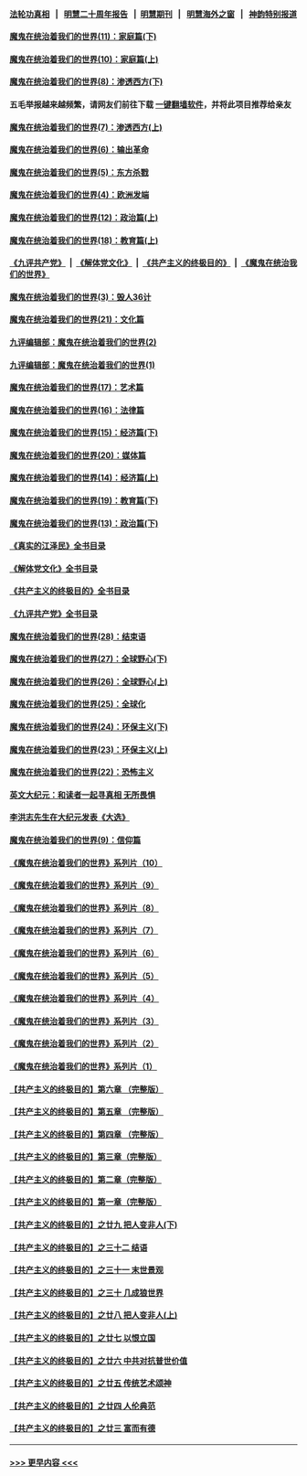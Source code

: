 #### [法轮功真相](https://github.com/gfw-breaker/truth/blob/master/README.md?t=0) &nbsp;&nbsp;|&nbsp;&nbsp; [明慧二十周年报告](https://github.com/gfw-breaker/mh-reports/blob/master/README.md?t=0) &nbsp;&nbsp;|&nbsp;&nbsp;[明慧期刊](https://github.com/gfw-breaker/mh-qikan) &nbsp;&nbsp;|&nbsp;&nbsp; [明慧海外之窗](https://github.com/gfw-breaker/mh-news/blob/master/README.md?t=0) &nbsp;&nbsp;|&nbsp;&nbsp; [神韵特别报道](https://github.com/gfw-breaker/mh-news/blob/master/shenyun.md?t=0)
#### [魔鬼在统治着我们的世界(11)：家庭篇(下)](../pages/nsc422/n10440961.md?t=12020850) 
#### [魔鬼在统治着我们的世界(10)：家庭篇(上)](../pages/nsc422/n10435448.md?t=12020850) 
#### [魔鬼在统治着我们的世界(8)：渗透西方(下)](../pages/nsc422/n10429603.md?t=12020850) 
#### 五毛举报越来越频繁，请网友们前往下载 [一键翻墙软件](https://github.com/gfw-breaker/ssr-accounts)，并将此项目推荐给亲友
#### [魔鬼在统治着我们的世界(7)：渗透西方(上)](../pages/nsc422/n10426013.md?t=12020850) 
#### [魔鬼在统治着我们的世界(6)：输出革命](../pages/nsc422/n10421536.md?t=12020850) 
#### [魔鬼在统治着我们的世界(5)：东方杀戮](../pages/nsc422/n10417707.md?t=12020850) 
#### [魔鬼在统治着我们的世界(4)：欧洲发端](../pages/nsc422/n10414890.md?t=12020850) 
#### [魔鬼在统治着我们的世界(12)：政治篇(上)](../pages/nsc422/n10444576.md?t=12020850) 
#### [魔鬼在统治着我们的世界(18)：教育篇(上)](../pages/nsc422/n10526970.md?t=12020850) 
#### [《九评共产党》](https://github.com/begood0513/9ping.md/blob/master/README.md) &nbsp;|&nbsp; [《解体党文化》](../../../../jtdwh.md/blob/master/README.md)  &nbsp;|&nbsp; [《共产主义的终极目的》](../../../../gczydzjmd.md/blob/master/README.md) &nbsp;|&nbsp; [《魔鬼在统治我们的世界》](../../../../mgztzwmdsj.md/blob/master/README.md) 
#### [魔鬼在统治着我们的世界(3)：毁人36计](../pages/nsc422/n10411583.md?t=12020850) 
#### [魔鬼在统治着我们的世界(21)：文化篇](../pages/nsc422/n10597706.md?t=12020850) 
#### [九评编辑部：魔鬼在统治着我们的世界(2)](../pages/nsc422/n10410036.md?t=12020850) 
#### [九评编辑部：魔鬼在统治着我们的世界(1)](../pages/nsc422/n10406825.md?t=12020850) 
#### [魔鬼在统治着我们的世界(17)：艺术篇](../pages/nsc422/n10499093.md?t=12020850) 
#### [魔鬼在统治着我们的世界(16)：法律篇](../pages/nsc422/n10485969.md?t=12020850) 
#### [魔鬼在统治着我们的世界(15)：经济篇(下)](../pages/nsc422/n10469975.md?t=12020850) 
#### [魔鬼在统治着我们的世界(20)：媒体篇](../pages/nsc422/n10586579.md?t=12020850) 
#### [魔鬼在统治着我们的世界(14)：经济篇(上)](../pages/nsc422/n10457370.md?t=12020850) 
#### [魔鬼在统治着我们的世界(19)：教育篇(下)](../pages/nsc422/n10564808.md?t=12020850) 
#### [魔鬼在统治着我们的世界(13)：政治篇(下)](../pages/nsc422/n10448270.md?t=12020850) 
#### [《真实的江泽民》全书目录](../pages/nsc422/n13721399.md?t=12020850) 
#### [《解体党文化》全书目录](../pages/nsc422/n13721157.md?t=12020850) 
#### [《共产主义的终极目的》全书目录](../pages/nsc422/n13721048.md?t=12020850) 
#### [《九评共产党》全书目录](../pages/nsc422/n13708085.md?t=12020850) 
#### [魔鬼在统治着我们的世界(28)：结束语](../pages/nsc422/n10936246.md?t=12020850) 
#### [魔鬼在统治着我们的世界(27)：全球野心(下)](../pages/nsc422/n10928319.md?t=12020850) 
#### [魔鬼在统治着我们的世界(26)：全球野心(上)](../pages/nsc422/n10900318.md?t=12020850) 
#### [魔鬼在统治着我们的世界(25)：全球化](../pages/nsc422/n10788205.md?t=12020850) 
#### [魔鬼在统治着我们的世界(24)：环保主义(下)](../pages/nsc422/n10695307.md?t=12020850) 
#### [魔鬼在统治着我们的世界(23)：环保主义(上)](../pages/nsc422/n10688613.md?t=12020850) 
#### [魔鬼在统治着我们的世界(22)：恐怖主义](../pages/nsc422/n10614727.md?t=12020850) 
#### [英文大纪元：和读者一起寻真相 无所畏惧](../pages/nsc422/n12542027.md?t=12020850) 
#### [李洪志先生在大纪元发表《大选》](../pages/nsc422/n12534746.md?t=12020850) 
#### [魔鬼在统治着我们的世界(9)：信仰篇](../pages/nsc422/n10432159.md?t=12020850) 
#### [《魔鬼在统治着我们的世界》系列片（10）](../pages/nsc422/n12292670.md?t=12020850) 
#### [《魔鬼在统治着我们的世界》系列片（9）](../pages/nsc422/n12290859.md?t=12020850) 
#### [《魔鬼在统治着我们的世界》系列片（8）](../pages/nsc422/n12287445.md?t=12020850) 
#### [《魔鬼在统治着我们的世界》系列片（7）](../pages/nsc422/n12283425.md?t=12020850) 
#### [《魔鬼在统治着我们的世界》系列片（6）](../pages/nsc422/n12282314.md?t=12020850) 
#### [《魔鬼在统治着我们的世界》系列片（5）](../pages/nsc422/n12281419.md?t=12020850) 
#### [《魔鬼在统治着我们的世界》系列片（4）](../pages/nsc422/n12274024.md?t=12020850) 
#### [《魔鬼在统治着我们的世界》系列片（3）](../pages/nsc422/n12271322.md?t=12020850) 
#### [《魔鬼在统治着我们的世界》系列片（2）](../pages/nsc422/n12269049.md?t=12020850) 
#### [《魔鬼在统治着我们的世界》系列片（1）](../pages/nsc422/n12267575.md?t=12020850) 
#### [【共产主义的终极目的】第六章 （完整版）](../pages/nsc422/n11428913.md?t=12020850) 
#### [【共产主义的终极目的】第五章 （完整版）](../pages/nsc422/n11428912.md?t=12020850) 
#### [【共产主义的终极目的】第四章 （完整版）](../pages/nsc422/n11428907.md?t=12020850) 
#### [【共产主义的终极目的】第三章（完整版）](../pages/nsc422/n11428848.md?t=12020850) 
#### [【共产主义的终极目的】第二章（完整版）](../pages/nsc422/n11428831.md?t=12020850) 
#### [【共产主义的终极目的】第一章（完整版）](../pages/nsc422/n11417651.md?t=12020850) 
#### [【共产主义的终极目的】之廿九 把人变非人(下)](../pages/nsc422/n11344140.md?t=12020850) 
#### [【共产主义的终极目的】之三十二 结语](../pages/nsc422/n11360535.md?t=12020850) 
#### [【共产主义的终极目的】之三十一 末世景观](../pages/nsc422/n11351129.md?t=12020850) 
#### [【共产主义的终极目的】之三十 几成狼世界](../pages/nsc422/n11348280.md?t=12020850) 
#### [【共产主义的终极目的】之廿八 把人变非人(上)](../pages/nsc422/n11340492.md?t=12020850) 
#### [【共产主义的终极目的】之廿七 以恨立国](../pages/nsc422/n11336944.md?t=12020850) 
#### [【共产主义的终极目的】之廿六 中共对抗普世价值](../pages/nsc422/n11324785.md?t=12020850) 
#### [【共产主义的终极目的】之廿五 传统艺术颂神](../pages/nsc422/n11296396.md?t=12020850) 
#### [【共产主义的终极目的】之廿四 人伦典范](../pages/nsc422/n11296397.md?t=12020850) 
#### [【共产主义的终极目的】之廿三 富而有德](../pages/nsc422/n11283598.md?t=12020850) 

----
#### [ >>> 更早内容 <<< ](../indexes/nsc422-earlier.md)
